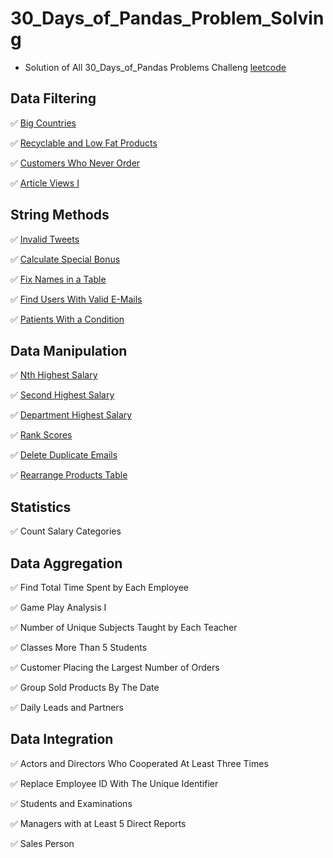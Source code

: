 # 30_Days_of_Pandas_Problem_Solving
  * Solution of All 30_Days_of_Pandas Problems Challeng [leetcode](https://leetcode.com/studyplan/30-days-of-pandas/)
## Data Filtering

  ✅ [Big Countries](https://github.com/Elma-dev/30_Days_of_Pandas_Problem_Solving/blob/main/big_countries.py)
  
  ✅ [Recyclable and Low Fat Products](https://github.com/Elma-dev/30_Days_of_Pandas_Problem_Solving/blob/main/recyclable_and_low_fat_products.py)
  
  ✅ [Customers Who Never Order](https://github.com/Elma-dev/30_Days_of_Pandas_Problem_Solving/blob/main/Customers%20Who%20Never%20Order.py)
  
  ✅ [Article Views I](https://github.com/Elma-dev/30_Days_of_Pandas_Problem_Solving/blob/main/article_views_i.py)

## String Methods

  ✅ [Invalid Tweets](https://github.com/Elma-dev/30_Days_of_Pandas_Problem_Solving/blob/main/Invalid%20Tweets.py)

  ✅ [Calculate Special Bonus](https://github.com/Elma-dev/30_Days_of_Pandas_Problem_Solving/blob/main/Calculate%20Special%20Bonus.py)

  ✅ [Fix Names in a Table](https://github.com/Elma-dev/30_Days_of_Pandas_Problem_Solving/blob/main/Fix%20Names%20in%20a%20Table.py)

  ✅ [Find Users With Valid E-Mails](https://github.com/Elma-dev/30_Days_of_Pandas_Problem_Solving/blob/main/Find%20Users%20With%20Valid%20E-Mails.py)

  ✅ [Patients With a Condition](https://github.com/Elma-dev/30_Days_of_Pandas_Problem_Solving/blob/main/Patients%20With%20a%20Condition.py)

## Data Manipulation

  ✅ [Nth Highest Salary](https://github.com/Elma-dev/30_Days_of_Pandas_Problem_Solving/blob/main/Nth%20Highest%20Salary.py)
  
  ✅ [Second Highest Salary](https://github.com/Elma-dev/30_Days_of_Pandas_Problem_Solving/blob/main/Second%20Highest%20Salary.py)

  ✅ [Department Highest Salary](https://github.com/Elma-dev/30_Days_of_Pandas_Problem_Solving/blob/main/Department%20Highest%20Salary.py)

  ✅ [Rank Scores](https://github.com/Elma-dev/30_Days_of_Pandas_Problem_Solving/blob/main/Rank%20Scores.py)

  ✅ [Delete Duplicate Emails](https://github.com/Elma-dev/30_Days_of_Pandas_Problem_Solving/blob/main/Delete%20Duplicate%20Emails.py)

  ✅ [Rearrange Products Table](https://github.com/Elma-dev/30_Days_of_Pandas_Problem_Solving/blob/main/Rearrange%20Products%20Table.py)

## Statistics

  ✅ Count Salary Categories

## Data Aggregation
  ✅ Find Total Time Spent by Each Employee
  
  ✅ Game Play Analysis I

  ✅ Number of Unique Subjects Taught by Each Teacher

  ✅ Classes More Than 5 Students

  ✅ Customer Placing the Largest Number of Orders

  ✅ Group Sold Products By The Date

  ✅ Daily Leads and Partners

## Data Integration
  ✅ Actors and Directors Who Cooperated At Least Three Times

  ✅ Replace Employee ID With The Unique Identifier
  
  ✅ Students and Examinations

  ✅ Managers with at Least 5 Direct Reports

  ✅ Sales Person


